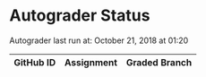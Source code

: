 # Autograder Status
Autograder last run at: October 21, 2018 at 01:20

| GitHub ID | Assignment | Graded Branch |
|-----------|------------|---------------|
